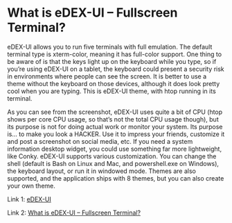 <h1>What is eDEX-UI – Fullscreen Terminal?</h1>

eDEX-UI allows you to run five terminals with full emulation. The default terminal type is xterm-color, meaning it has full-color support. One thing to be aware of is that the keys light up on the keyboard while you type, so if you’re using eDEX-UI on a tablet, the keyboard could present a security risk in environments where people can see the screen. It is better to use a theme without the keyboard on those devices, although it does look pretty cool when you are typing. This is eDEX-UI theme, with htop running in its terminal.

As you can see from the screenshot, eDEX-UI uses quite a bit of CPU (htop shows per core CPU usage, so that’s not the total CPU usage though), but its purpose is not for doing actual work or monitor your system. Its purpose is… to make you look a HACKER. Use it to impress your friends, customize it and post a screenshot on social media, etc. If you need a system information desktop widget, you could use something far more lightweight, like Conky. eDEX-UI supports various customization. You can change the shell (default is Bash on Linux and Mac, and powershell.exe on Windows), the keyboard layout, or run it in windowed mode. Themes are also supported, and the application ships with 8 themes, but you can also create your own theme.

Link 1: <a href="https://github.com/GitSquared/edex-ui">eDEX-UI</a>

Link 2: <a href="https://techdhee.in/edex-ui-fullscreen-terminal-or-advanced-monitoring-tool/">What is eDEX-UI – Fullscreen Terminal?</a>
